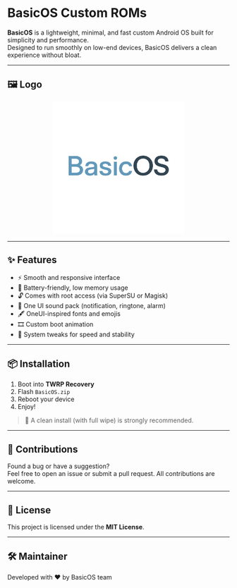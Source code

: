 # BasicOS Custom ROMs

**BasicOS** is a lightweight, minimal, and fast custom Android OS built for simplicity and performance.  
Designed to run smoothly on low-end devices, BasicOS delivers a clean experience without bloat.

---

## 🖼️ Logo

<p align="center">
  <img src="BasicOSLogo.png" alt="BasicOS Logo" width="300"/>
</p>

---

## ✨ Features

- ⚡ Smooth and responsive interface
- 🔋 Battery-friendly, low memory usage
- 🔓 Comes with root access (via SuperSU or Magisk)
- 🎵 One UI sound pack (notification, ringtone, alarm)
- 🖋️ OneUI-inspired fonts and emojis
- 🎞️ Custom boot animation
- 🧠 System tweaks for speed and stability

---

## 📦 Installation

1. Boot into **TWRP Recovery**
2. Flash `BasicOS.zip`
3. Reboot your device
4. Enjoy!

> 🔹 A clean install (with full wipe) is strongly recommended.

---

## 🤝 Contributions

Found a bug or have a suggestion?  
Feel free to open an issue or submit a pull request. All contributions are welcome.

---

## 📄 License

This project is licensed under the **MIT License**.

---

## 🛠 Maintainer

Developed with ❤️ by BasicOS team
